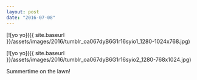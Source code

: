 ```yaml
---
layout: post
date: "2016-07-08"
---
```


[![yo yo]({{ site.baseurl }}/assets/images/2016/tumblr_oa067dyB6G1r16syio1_1280-1024x768.jpg)

[![yo yo]({{ site.baseurl }}/assets/images/2016/tumblr_oa067dyB6G1r16syio2_1280-768x1024.jpg)

Summertime on the lawn!
